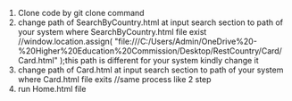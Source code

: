 1.  Clone code by git clone command
2. change path of SearchByCountry.html at input search section to path of your system where SearchByCountry.html file exist //window.location.assign(
          "file:///C:/Users/Admin/OneDrive%20-%20Higher%20Education%20Commission/Desktop/RestCountry/Card/Card.html"
        );this path is different for your system kindly change it
3. change path of Card.html at input search section to path of your system where Card.html file exits //same process like 2 step
4. run Home.html file
